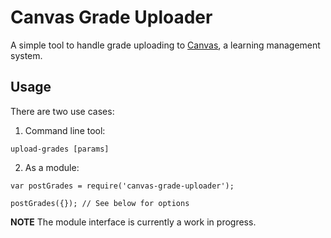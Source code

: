 # Canvas Grade Uploader

A simple tool to handle grade uploading to [Canvas], a learning management system.

[Canvas]: http://instructure.com

## Usage
There are two use cases:

1. Command line tool:
```
upload-grades [params]
```

2. As a module:
```
var postGrades = require('canvas-grade-uploader');

postGrades({}); // See below for options
```

**NOTE** The module interface is currently a work in progress.

